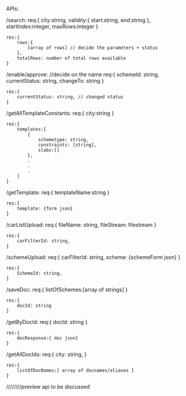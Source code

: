 APIs:

/search:
    req:{
        city:string,
        validity:{
            start:string,
            end:string
        },
        startIndex:integer,
        maxRows:integer
    }

    res:{
        rows:{
            [array of rows] // decide the parameters + status
        },
        totalRows: number of total rows available
    }


/enable/approve: //decide on the name
    req:{
        schemeId: string,
        currentStatus: string,
        changeTo: string
    }

    res:{
        currentStatus: string, // changed status
    }


/getAllTemplateConstants:
    req:{
        city:string
    }

    res:{
        templates:[
            {
                schemetype: string,
                constraints: [string],
                slabs:[]
            },
            .
            .
            .
        ]
    }

/getTemplate: 
    req:{
        templateName:string
    }

    res:{
        template: {form json}
    }

/carListUpload: 
    req:{
        fileName: string,
        fileStream: filestream
    }

    res:{
        carFilterId: string,
    }

/schemeUpload: 
    req:{
        carFilterId: string,
        scheme: {schemeForm json}
    }

    res:{
        SchemeId: string,
    }

/saveDoc:
    req:{
        listOfSchemes:[array of strings]
    }

    res:{
        docId: string
    }

/getByDocId:
    req:{
        docId: string
    }

    res:{
        docResponse:{ doc json}
    }

/getAllDocIds:
    req:{
        city: string,
    }

    res:{
        listOfDocNames:[ array of docnames/aliases ]
    }

////////preview api to be discussed